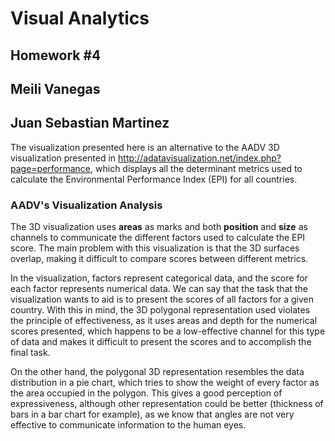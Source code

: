 # Visual Analytics
## Homework #4
## Meili Vanegas
## Juan Sebastian Martinez

The visualization presented here is an alternative to the AADV 3D visualization presented in http://adatavisualization.net/index.php?page=performance, which displays all the determinant metrics used to calculate the Environmental Performance Index (EPI) for all countries.

### AADV's Visualization Analysis

The 3D visualization uses **areas** as marks and both **position** and **size** as channels to communicate the different factors used to calculate the EPI score. The main problem with this visualization is that the 3D surfaces overlap, making it difficult to compare scores between different metrics.

In the visualization, factors represent categorical data, and the score for each factor represents numerical data. We can say that the task that the visualization wants to aid is to present the scores of all factors for a given country. With this in mind, the 3D polygonal representation used violates the principle of effectiveness, as it uses areas and depth for the numerical scores presented, which happens to be a low-effective channel for this type of data and makes it difficult to present the scores and to accomplish the final task.

On the other hand, the polygonal 3D representation resembles the data distribution in a pie chart, which tries to show the weight of every factor as the area occupied in the polygon. This gives a good perception of expressiveness, although other representation could be better (thickness of bars in a bar chart for example), as we know that angles are not very effective to communicate information to the human eyes.  
